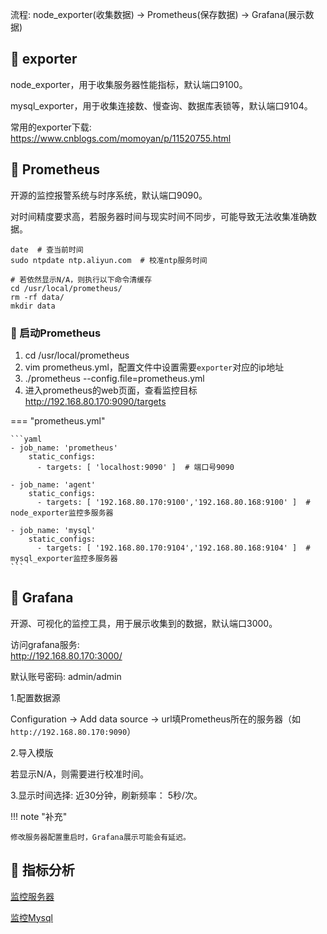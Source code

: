 流程: node_exporter(收集数据) -> Prometheus(保存数据) -> Grafana(展示数据)

## 📌 exporter

node_exporter，用于收集服务器性能指标，默认端口9100。

mysql_exporter，用于收集连接数、慢查询、数据库表锁等，默认端口9104。

常用的exporter下载:  
https://www.cnblogs.com/momoyan/p/11520755.html

## 📌 Prometheus

开源的监控报警系统与时序系统，默认端口9090。

对时间精度要求高，若服务器时间与现实时间不同步，可能导致无法收集准确数据。

```shell
date  # 查当前时间
sudo ntpdate ntp.aliyun.com  # 校准ntp服务时间

# 若依然显示N/A，则执行以下命令清缓存
cd /usr/local/prometheus/
rm -rf data/
mkdir data
```

### 🚁 启动Prometheus

1. cd /usr/local/prometheus
2. vim prometheus.yml，配置文件中设置需要`exporter`对应的ip地址
3. ./prometheus --config.file=prometheus.yml
4. 进入prometheus的web页面，查看监控目标  
   http://192.168.80.170:9090/targets

=== "prometheus.yml"

    ```yaml
    - job_name: 'prometheus'
        static_configs:
          - targets: [ 'localhost:9090' ]  # 端口号9090
    
    - job_name: 'agent'
        static_configs:
          - targets: [ '192.168.80.170:9100','192.168.80.168:9100' ]  # node_exporter监控多服务器
    
    - job_name: 'mysql'
        static_configs:
          - targets: [ '192.168.80.170:9104','192.168.80.168:9104' ]  # mysql_exporter监控多服务器
    ```

## 📌 Grafana

开源、可视化的监控工具，用于展示收集到的数据，默认端口3000。

访问grafana服务:  
http://192.168.80.170:3000/

默认账号密码: admin/admin

1.配置数据源

Configuration -> Add data source -> url填Prometheus所在的服务器（如`http://192.168.80.170:9090`）

2.导入模版

若显示N/A，则需要进行校准时间。

3.显示时间选择: 近30分钟，刷新频率： 5秒/次。

!!! note "补充"

    修改服务器配置重启时，Grafana展示可能会有延迟。

## 📌 指标分析

[监控服务器](./server.md)

[监控Mysql](./platform.md)
